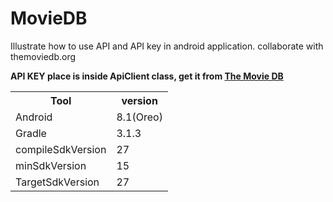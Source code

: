 # MovieDB
Illustrate how to use API and API key in android application. collaborate with themoviedb.org

<b>API KEY place is inside ApiClient class, get it from <a href="https://www.themoviedb.org">The Movie DB</a></b>
<table>
<tr><th>Tool</th><th>version</th></tr>
<tr><td>Android</td><td>8.1(Oreo)</td></tr>
<tr><td>Gradle</td><td>3.1.3</td></tr>
<tr><td>compileSdkVersion</td><td>27</td></tr>
<tr><td>minSdkVersion</td><td>15</td></tr>
<tr><td>TargetSdkVersion</td><td>27</td></tr>
</table>
